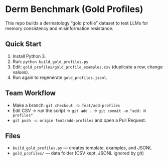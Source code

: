 ﻿# Derm Benchmark (Gold Profiles)

This repo builds a dermatology “gold profile” dataset to test LLMs for
memory consistency and misinformation resistance.

## Quick Start
1) Install Python 3.
2) Run: `python build_gold_profiles.py`
3) Edit: `gold_profiles/gold_profile_examples.csv` (duplicate a row, change values).
4) Run again to regenerate `gold_profiles.jsonl`.

## Team Workflow
- Make a branch: `git checkout -b feat/add-profiles`
- Edit CSV → run the script → `git add .` → `git commit -m "add: N profiles"`
- `git push -u origin feat/add-profiles` and open a Pull Request.

## Files
- `build_gold_profiles.py` — creates template, examples, and JSONL
- `gold_profiles/` — data folder (CSV kept, JSONL ignored by git)

